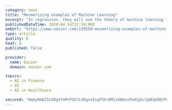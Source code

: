 ```yaml
---
category: news
title: "Mesmerizing examples of Machine Learning"
excerpt: "In regression, they will use the theory of machine learning to maximize the parameters. This is often used to lower the approximation error and to measure the outcome as near as possible. We may also use this learning to optimize the feature. Financial Services Machine learning in the banking and financial industry has much potential."
publishedDateTime: 2020-04-14T22:34:00Z
webUrl: "https://www.easier.com/139550-mesmerizing-examples-of-machine-learning.html"
type: article
quality: 6
heat: 6
published: false

provider:
  name: Easier
  domain: easier.com

topics:
  - AI in Finance
  - AI
  - AI in Healthcare

secured: "NqhyHmbZIL6OgVfeMrP1E7LX8gnoIsgF5hrEMjxUWOvsPwdIgh/2pB3p0OCPCsEWXDHN7XCa6kqijO0Ke9YId6lGux2tmwUKAMx4zl6AmRaDo7yscmBVg5kMILT8H/rQMyFVjyYYkm54+VhGRDQUrSwi1ci9GDaO986BmTznnKwb1SfE2bbS1ffYIdkcPqrObshO80kHUfL9J183Xi4EFAYXQrgYwQd0LI77sdSchh8NMwHkdtTeyAAoltHIpWG8Vs/at3apPsn+SF/JE7f64F2bI5F6501IEjYBTFJeznJGL+GCl5HvrOdPu+AdoFNX;oM6XECwCGmq4rS9CK0UM5Q=="
---
```


